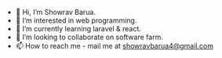 - 👋 Hi, I’m Showrav Barua. 
- 👀 I’m interested in web programming. 
- 🌱 I’m currently learning laravel & react. 
- 💞️ I’m looking to collaborate on software farm. 
- 📫 How to reach me - mail me at showravbarua4@gmail.com 

<!---
Showrav3/Showrav3 is a ✨ special ✨ repository because its `README.md` (this file) appears on your GitHub profile.
You can click the Preview link to take a look at your changes.
--->
